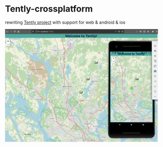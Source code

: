 # Tently-crossplatform

rewriting [Tently project](https://github.com/trusohamn/Tently) with support for web & android & ios

<img src="media/Tently-crossplatform.png" alt="drawing" width="600"/>
